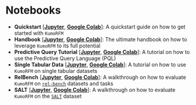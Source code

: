 # Notebooks

* **Quickstart** [[**Jupyter**](./quickstart.ipynb), [**Google Colab**](https://colab.research.google.com/github/kumo-ai/kumo-rfm/blob/master/notebooks/quickstart.ipynb)]: A quickstart guide on how to get started with `KumoRFM`
* **Handbook** [[**Jupyter**](./handbook.ipynb), [**Google Colab**](https://colab.research.google.com/github/kumo-ai/kumo-rfm/blob/master/notebooks/handbook.ipynb)]: The ultimate handbook on how to leverage `KumoRFM` to its full potential
* **Predictive Query Tutorial** [[**Jupyter**](./predictive_query.ipynb), [**Google Colab**](https://colab.research.google.com/github/kumo-ai/kumo-rfm/blob/master/notebooks/predictive_query.ipynb)]: A tutorial on how to use the Predictive Query Language (PQL)
* **Single Tabular Data** [[**Jupyter**](./single_table.ipynb), [**Google Colab**](https://colab.research.google.com/github/kumo-ai/kumo-rfm/blob/master/notebooks/single_table.ipynb)]: A tutorial on how to use `KumoRFM` on single tabular datasets
* **RelBench** [[**Jupyter**](./relbench.ipynb), [**Google Colab**](https://colab.research.google.com/github/kumo-ai/kumo-rfm/blob/master/notebooks/relbench.ipynb)]: A walkthrough on how to evaluate `KumoRFM` on [`rel-bench`](https://relbench.stanford.edu/) datasets and tasks
* **SALT** [[**Jupyter**](./salt.ipynb), [**Google Colab**](https://colab.research.google.com/github/kumo-ai/kumo-rfm/blob/master/notebooks/salt.ipynb)]: A walkthrough on how to evaluate `KumoRFM` on the [`SALT`](https://github.com/SAP-samples/salt) dataset
